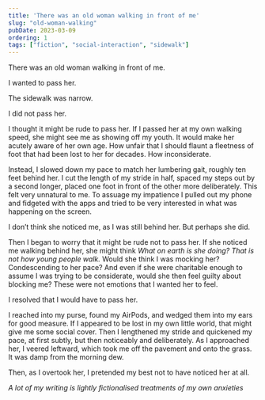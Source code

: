 ```yaml
---
title: 'There was an old woman walking in front of me'
slug: "old-woman-walking"
pubDate: 2023-03-09
ordering: 1
tags: ["fiction", "social-interaction", "sidewalk"]
---
```


<span class="small-caps">There was an old woman</span> walking in front of me.

I wanted to pass her.

The sidewalk was narrow.

I did not pass her.

I thought it might be rude to pass her. If I passed her at my own walking speed, she might see me as showing off my youth. It would make her acutely aware of her own age. How unfair that I should flaunt a fleetness of foot that had been lost to her for decades. How inconsiderate.

Instead, I slowed down my pace to match her lumbering gait, roughly ten feet behind her. I cut the length of my stride in half, spaced my steps out by a second longer, placed one foot in front of the other more deliberately. This felt very unnatural to me. To assuage my impatience I pulled out my phone and fidgeted with the apps and tried to be very interested in what was happening on the screen.

I don’t think she noticed me, as I was still behind her. But perhaps she did.

Then I began to worry that it might be rude not to pass her. If she noticed me walking behind her, she might think _What on earth is she doing? That is not how young people walk._ Would she think I was mocking her? Condescending to her pace? And even if she were charitable enough to assume I was trying to be considerate, would she then feel guilty about blocking me? These were not emotions that I wanted her to feel.

I resolved that I would have to pass her.

I reached into my purse, found my AirPods, and wedged them into my ears for good measure. If I appeared to be lost in my own little world, that might give me some social cover. Then I lengthened my stride and quickened my pace, at first subtly, but then noticeably and deliberately. As I approached her, I veered leftward, which took me off the pavement and onto the grass. It was damp from the morning dew.

Then, as I overtook her, I pretended my best not to have noticed her at all.

<div class="commentary">
<i>
A lot of my writing is lightly fictionalised treatments of my own anxieties
</i>
</div>

